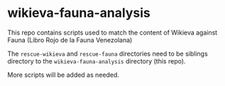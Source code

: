 # wikieva-fauna-analysis

This repo contains scripts used to match the content of Wikieva against Fauna (Libro Rojo de la Fauna Venezolana)

The ```rescue-wikieva``` and ```rescue-fauna``` directories need to be siblings directory to the ```wikieva-fauna-analysis``` directory (this repo).

More scripts will be added as needed.
